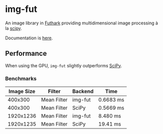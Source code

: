 # img-fut

An image library in [Futhark](https://futhark-lang.org/) providing
multidimensional image processing à la
[scipy](https://docs.scipy.org/doc/scipy/reference/ndimage.html).

Documentation is [here](https://vmchale.github.io/img-fut/).

## Performance

When using the GPU, `img-fut` slightly outperforms
[SciPy](https://scipy.org/).

### Benchmarks

| Image Size | Filter | Backend | Time |
| ---------- | ------ | ------- | ---- |
| 400x300 | Mean Filter | img-fut | 0.6683 ms |
| 400x300 | Mean Filter | SciPy | 0.5669 ms |
| 1920x1236 | Mean Filter | img-fut | 8.480 ms |
| 1920x1235 | Mean Filter | SciPy | 19.41 ms |
